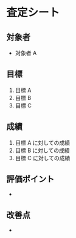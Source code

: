 # 査定シート
## 対象者
- 対象者 A

## 目標
1. 目標 A
2. 目標 B
3. 目標 C

## 成績
1. 目標 A に対しての成績
2. 目標 B に対しての成績
3. 目標 C に対しての成績

## 評価ポイント
- 

## 改善点
- 
